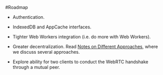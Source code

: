 #Roadmap

* Authentication.

* IndexedDB and AppCache interfaces.

* Tighter Web Workers integration (i.e. do more with Web Workers).

* Greater decentralization. Read [Notes on Different Approaches](https://github.com/bchu/nodetron/blob/master/docs/Approach.md/), where we discuss several approaches.

* Explore ability for two clients to conduct the WebRTC handshake through a mutual peer.